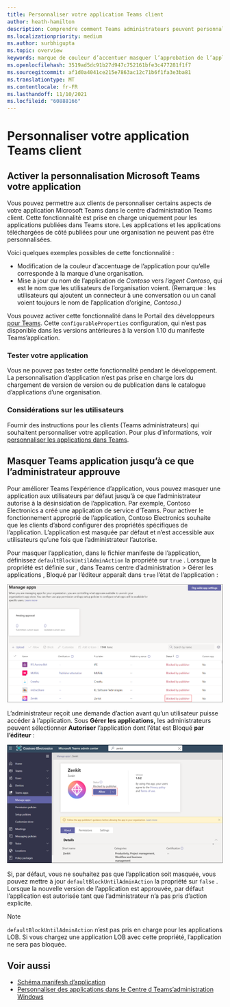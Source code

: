 ```yaml
---
title: Personnaliser votre application Teams client
author: heath-hamilton
description: Comprendre comment Teams administrateurs peuvent personnaliser votre application pour leur organisation.
ms.localizationpriority: medium
ms.author: surbhigupta
ms.topic: overview
keywords: marque de couleur d’accentuer masquer l’approbation de l’application
ms.openlocfilehash: 3519ad5dc91b27d947c752161bfe3c477281f1f7
ms.sourcegitcommit: af1d0a4041ce215e7863ac12c71b6f1fa3e3ba81
ms.translationtype: MT
ms.contentlocale: fr-FR
ms.lasthandoff: 11/10/2021
ms.locfileid: "60888166"
---
```

# <a name="customize-your-teams-app"></a>Personnaliser votre application Teams client

## <a name="enable-your-microsoft-teams-app-to-be-customized"></a>Activer la personnalisation Microsoft Teams votre application

Vous pouvez permettre aux clients de personnaliser certains aspects de votre application Microsoft Teams dans le centre d’administration Teams client. Cette fonctionnalité est prise en charge uniquement pour les applications publiées dans Teams store. Les applications et les applications téléchargées de côté publiées pour une organisation ne peuvent pas être personnalisées.

Voici quelques exemples possibles de cette fonctionnalité :

* Modification de la couleur d’accentuage de l’application pour qu’elle corresponde à la marque d’une organisation.
* Mise à jour du nom de l’application de *Contoso* vers *l’agent Contoso,* qui est le nom que les utilisateurs de l’organisation voient. (Remarque : les utilisateurs qui ajoutent un connecteur à une conversation ou un canal voient toujours le nom de l’application d’origine, *Contoso.)*

Vous pouvez activer cette fonctionnalité dans le Portail des développeurs [pour Teams](https://dev.teams.microsoft.com/home). Cette `configurableProperties` configuration, qui n’est pas disponible dans les versions antérieures à la version 1.10 du manifeste Teams’application.

### <a name="test-your-app"></a>Tester votre application

Vous ne pouvez pas tester cette fonctionnalité pendant le développement. La personnalisation d’application n’est pas prise en charge lors du chargement de version de version ou de publication dans le catalogue d’applications d’une organisation.

### <a name="user-considerations"></a>Considérations sur les utilisateurs

Fournir des instructions pour les clients (Teams administrateurs) qui souhaitent personnaliser votre application. Pour plus d’informations, voir [personnaliser les applications dans Teams](/MicrosoftTeams/customize-apps).

## <a name="hide-teams-app-until-admin-approves"></a>Masquer Teams application jusqu’à ce que l’administrateur approuve

Pour améliorer Teams l’expérience d’application, vous pouvez masquer une application aux utilisateurs par défaut jusqu’à ce que l’administrateur autorise à la désinsidation de l’application. Par exemple, Contoso Electronics a créé une application de service d’Teams. Pour activer le fonctionnement approprié de l’application, Contoso Electronics souhaite que les clients d’abord configurer des propriétés spécifiques de l’application. L’application est masquée par défaut et n’est accessible aux utilisateurs qu’une fois que l’administrateur l’autorise.

Pour masquer l’application, dans le fichier manifeste de l’application, définissez `defaultBlockUntilAdminAction` la propriété sur `true` . Lorsque la propriété est définie sur , dans Teams centre d’administration > Gérer les applications , Bloqué par l’éditeur apparaît dans `true` l’état de l’application :  

![Gérer les applications bloquées par un éditeur](../../assets/images/apps-in-meetings/manageappsblockedapps.png)

L’administrateur reçoit une demande d’action avant qu’un utilisateur puisse accéder à l’application. Sous **Gérer les applications,** les administrateurs peuvent sélectionner **Autoriser** l’application dont l’état est Bloqué **par l’éditeur** :

![Gérer les applications](../../assets/images/apps-in-meetings/manageapp.png)

Si, par défaut, vous ne souhaitez pas que l’application soit masquée, vous pouvez mettre à jour `defaultBlockUntilAdminAction` la propriété sur `false` . Lorsque la nouvelle version de l’application est approuvée, par défaut l’application est autorisée tant que l’administrateur n’a pas pris d’action explicite.

> [!NOTE]
> `defaultBlockUntilAdminAction` n’est pas pris en charge pour les applications LOB. Si vous chargez une application LOB avec cette propriété, l’application ne sera pas bloquée.

## <a name="see-also"></a>Voir aussi

* [Schéma manifesh d’application](/MicrosoftTeams/manifest-schema)
* [Personnaliser des applications dans le Centre d Teams’administration Windows](/MicrosoftTeams/customize-apps)

